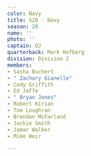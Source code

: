 ```yaml
---
color: Navy
title: S20 - Navy
season: 20
name: ''
photo: ''
captain: OJ
quarterback: Mark Hofberg
division: Division 2
members:
- Sasha Buchert
- " Zachary Gianelle"
- Cody Griffith
- Ed Jaffe
- " Bryan Jones"
- Robert Kirian
- Tom Loughran
- Brendan McFarland
- Jackie Smith
- Jamar Walker
- Mike Weir

---
```

